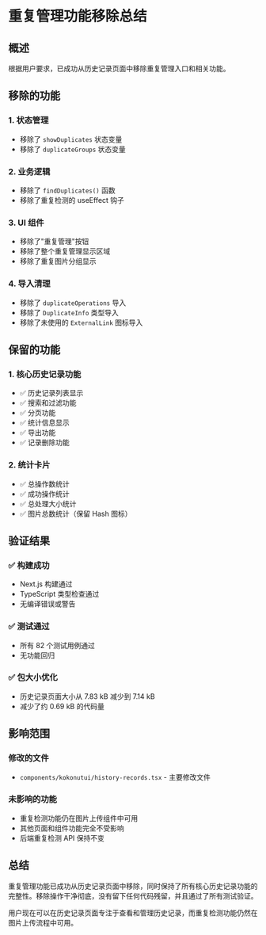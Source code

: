 # 重复管理功能移除总结

## 概述
根据用户要求，已成功从历史记录页面中移除重复管理入口和相关功能。

## 移除的功能

### 1. 状态管理
- 移除了 `showDuplicates` 状态变量
- 移除了 `duplicateGroups` 状态变量

### 2. 业务逻辑
- 移除了 `findDuplicates()` 函数
- 移除了重复检测的 useEffect 钩子

### 3. UI 组件
- 移除了"重复管理"按钮
- 移除了整个重复管理显示区域
- 移除了重复图片分组显示

### 4. 导入清理
- 移除了 `duplicateOperations` 导入
- 移除了 `DuplicateInfo` 类型导入
- 移除了未使用的 `ExternalLink` 图标导入

## 保留的功能

### 1. 核心历史记录功能
- ✅ 历史记录列表显示
- ✅ 搜索和过滤功能
- ✅ 分页功能
- ✅ 统计信息显示
- ✅ 导出功能
- ✅ 记录删除功能

### 2. 统计卡片
- ✅ 总操作数统计
- ✅ 成功操作统计
- ✅ 总处理大小统计
- ✅ 图片总数统计（保留 Hash 图标）

## 验证结果

### ✅ 构建成功
- Next.js 构建通过
- TypeScript 类型检查通过
- 无编译错误或警告

### ✅ 测试通过
- 所有 82 个测试用例通过
- 无功能回归

### ✅ 包大小优化
- 历史记录页面大小从 7.83 kB 减少到 7.14 kB
- 减少了约 0.69 kB 的代码量

## 影响范围

### 修改的文件
- `components/kokonutui/history-records.tsx` - 主要修改文件

### 未影响的功能
- 重复检测功能仍在图片上传组件中可用
- 其他页面和组件功能完全不受影响
- 后端重复检测 API 保持不变

## 总结

重复管理功能已成功从历史记录页面中移除，同时保持了所有核心历史记录功能的完整性。移除操作干净彻底，没有留下任何代码残留，并且通过了所有测试验证。

用户现在可以在历史记录页面专注于查看和管理历史记录，而重复检测功能仍然在图片上传流程中可用。